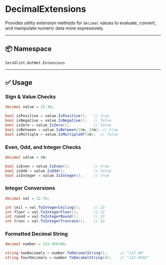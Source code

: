 # DecimalExtensions

Provides utility extension methods for `decimal` values to evaluate, convert, and manipulate numeric data more expressively.

---

## 📦 Namespace

`SeroGlint.DotNet.Extensions`

---

## ✅ Usage

### Sign & Value Checks

```csharp
decimal value = 15.3m;

bool isPositive = value.IsPositive();   // true
bool isNegative = value.IsNegative();   // false
bool isZero = value.IsZero();           // false
bool isBetween = value.IsBetween(10m, 20m); // true
bool isMultiple = value.IsMultipleOf(5m);  // false
```

### Even, Odd, and Integer Checks

```csharp
decimal value = 8m;

bool isEven = value.IsEven();           // true
bool isOdd = value.IsOdd();             // false
bool isInteger = value.IsInteger();     // true
```

### Integer Conversions

```csharp
decimal val = 12.7m;

int ceil = val.ToIntegerCeiling();      // 13
int floor = val.ToIntegerFloor();       // 12
int round = val.ToIntegerRound();       // 13
int trunc = val.ToIntegerTruncate();    // 12
```

### Formatted Decimal String

```csharp
decimal number = 123.45678m;

string twoDecimals = number.ToDecimalString();      // "123.46"
string fourDecimals = number.ToDecimalString(4);    // "123.4568"
```